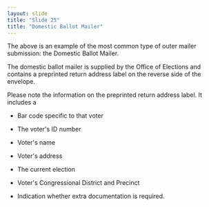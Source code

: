 ```yaml
---
layout: slide
title: "Slide 25"
title: "Domestic Ballot Mailer"
---
```


The above is an example of the most common type of outer mailer submission: the Domestic Ballot Mailer.

The domestic ballot mailer is supplied by the Office of Elections and contains a preprinted return address label on the reverse side of the envelope.

Please note the information on the preprinted return address label. It includes a

* Bar code specific to that voter

* The voter's ID number

* Voter's name

* Voter's address

* The current election

* Voter's Congressional District and Precinct

* Indication whether extra documentation is required.